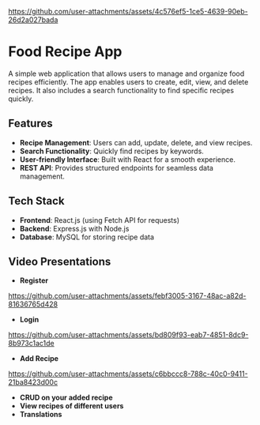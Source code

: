 
https://github.com/user-attachments/assets/4c576ef5-1ce5-4639-90eb-26d2a027bada
# Food Recipe App

A simple web application that allows users to manage and organize food recipes efficiently. The app enables users to create, edit, view, and delete recipes. It also includes a search functionality to find specific recipes quickly.

## Features

- **Recipe Management**: Users can add, update, delete, and view recipes.  
- **Search Functionality**: Quickly find recipes by keywords.  
- **User-friendly Interface**: Built with React for a smooth experience.  
- **REST API**: Provides structured endpoints for seamless data management.  

## Tech Stack

- **Frontend**: React.js (using Fetch API for requests)  
- **Backend**: Express.js with Node.js  
- **Database**: MySQL for storing recipe data  

## Video Presentations

- **Register**
  

https://github.com/user-attachments/assets/febf3005-3167-48ac-a82d-81636765d428


- **Login**
  

https://github.com/user-attachments/assets/bd809f93-eab7-4851-8dc9-8b973c1ac1de


- **Add Recipe**
  

https://github.com/user-attachments/assets/c6bbccc8-788c-40c0-9411-21ba8423d00c


- **CRUD on your added recipe**
- **View recipes of different users**
- **Translations**
